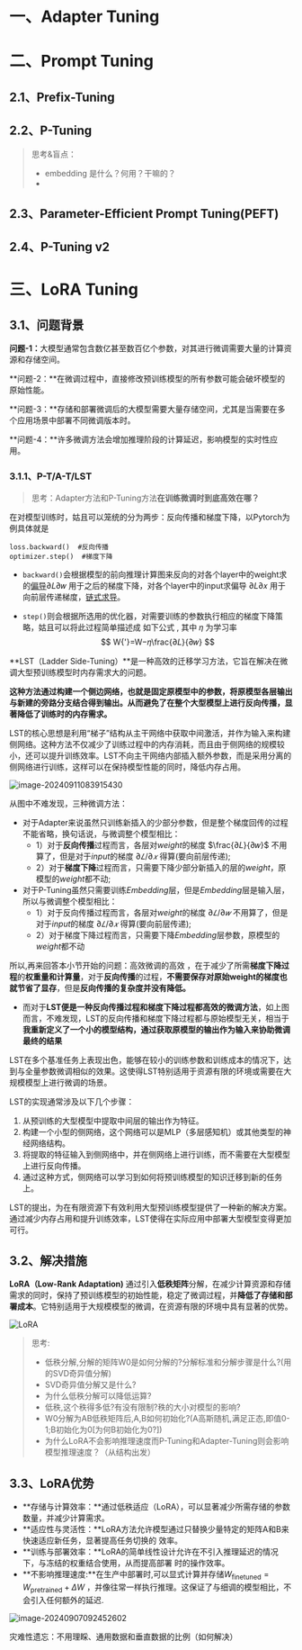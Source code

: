 # 一、Adapter Tuning

# 二、Prompt Tuning

## 2.1、Prefix-Tuning

## 2.2、P-Tuning

> 思考&盲点：
>
> - embedding 是什么？何用？干嘛的？
> - 

## 2.3、Parameter-Efficient Prompt Tuning(PEFT)

## 2.4、P-Tuning v2

# 三、LoRA Tuning

## 3.1、问题背景 

**问题-1：**⼤模型通常包含数亿甚⾄数百亿个参数，对其进⾏微调需要⼤量的计算资源和存储空间。

**问题-2：**在微调过程中，直接修改预训练模型的所有参数可能会破坏模型的原始性能。

**问题-3：**存储和部署微调后的⼤模型需要⼤量存储空间，尤其是当需要在多个应⽤场景中部署不同微调版本时。

**问题-4：**许多微调⽅法会增加推理阶段的计算延迟，影响模型的实时性应⽤。

### 3.1.1、P-T/A-T/LST

> 思考：Adapter方法和P-Tuning方法**在训练微调时到底高效在哪？**

在对模型训练时，姑且可以笼统的分为两步：反向传播和梯度下降，以Pytorch为例具体就是

```
loss.backward()  #反向传播
optimizer.step()  #梯度下降
```

- `backward()`会根据模型的前向推理计算图来反向的对各个layer中的weight求的[偏导](https://zhida.zhihu.com/search?q=偏导&zhida_source=entity&is_preview=1)∂𝐿∂𝑤 用于之后的梯度下降，对各个layer中的input求偏导 ∂𝐿∂𝑥 用于向前层传递梯度，[链式求导](https://zhida.zhihu.com/search?q=链式求导&zhida_source=entity&is_preview=1)。

- `step()`则会根据所选用的优化器，对需要训练的参数执行相应的梯度下降策略，姑且可以将此过程简单描述成 如下公式 , 其中 𝜂 为学习率
  $$
  W{'}=W−𝜂\frac{∂𝐿}{∂𝑤}
  $$

**LST（Ladder Side-Tuning）**是一种高效的迁移学习方法，它旨在解决在微调大型预训练模型时内存需求大的问题。

**这种方法通过构建一个侧边网络，也就是固定原模型中的参数，将原模型各层输出与新建的旁路分支结合得到输出。从而避免了在整个大型模型上进行反向传播，显著降低了训练时的内存需求。**

LST的核心思想是利用“梯子”结构从主干网络中获取中间激活，并作为输入来构建侧网络。这种方法不仅减少了训练过程中的内存消耗，而且由于侧网络的规模较小，还可以提升训练效率。LST不向主干网络内部插入额外参数，而是采用分离的侧网络进行训练，这样可以在保持模型性能的同时，降低内存占用。

![image-20240911083915430](assets/image-20240911083915430.png)

从图中不难发现，三种微调方法：

- 对于Adapter来说虽然只训练新插入的少部分参数，但是整个梯度回传的过程不能省略，换句话说，与微调整个模型相比：
  - 1）对于**反向传播**过程而言，各层对$weight$的梯度 $\frac{∂𝐿}{∂𝑤}$ 不用算了，但是对于$input$的梯度 $∂𝐿/∂𝑥$ 得算(要向前层传递); 
  - 2）对于**梯度下降**过程而言，只需要下降少部分新插入的层的$weight$，原模型的$weight$都不动;
- 对于P-Tuning虽然只需要训练$Embedding$层，但是$Embedding$层是输入层，所以与微调整个模型相比：
  - 1）对于反向传播过程而言，各层对$weight$的梯度 $∂𝐿/∂𝑤$ 不用算了，但是对于$input$的梯度 $∂𝐿/∂𝑥$ 得算(要向前层传递);
  -  2）对于梯度下降过程而言，只需要下降$Embedding$层参数，原模型的$weight$都不动

所以,再来回答本小节开始的问题：高效微调的高效 ，在于减少了所需**梯度下降过程**的**权重量和计算量**，对于**反向传播**的过程，**不需要保存对原始weight的梯度也就节省了显存**，但是**反向传播的复杂度并没有降低。**

- 而对于**LST便是一种反向传播过程和梯度下降过程都高效的微调方法**，如上图而言，不难发现，LST的反向传播和梯度下降过程都与原始模型无关，相当于**我重新定义了一个小的模型结构，通过获取原模型的输出作为输入来协助微调最终的结果**

LST在多个基准任务上表现出色，能够在较小的训练参数和训练成本的情况下，达到与全量参数微调相似的效果。这使得LST特别适用于资源有限的环境或需要在大规模模型上进行微调的场景。

LST的实现通常涉及以下几个步骤：

1. 从预训练的大型模型中提取中间层的输出作为特征。
2. 构建一个小型的侧网络，这个网络可以是MLP（多层感知机）或其他类型的神经网络结构。
3. 将提取的特征输入到侧网络中，并在侧网络上进行训练，而不需要在大型模型上进行反向传播。
4. 通过这种方式，侧网络可以学习到如何将预训练模型的知识迁移到新的任务上。

LST的提出，为在有限资源下有效利用大型预训练模型提供了一种新的解决方案。通过减少内存占用和提升训练效率，LST使得在实际应用中部署大型模型变得更加可行。

## 3.2、解决措施

**LoRA（Low-Rank Adaptation)** 通过引⼊**低秩矩阵**分解，在减少计算资源和存储需求的同时，保持了预训练模型的初始性能，稳定了微调过程，并**降低了存储和部署成本**。它特别适⽤于⼤规模模型的微调，在资源有限的环境中具有显著的优势。

![LoRA](assets/image-20240907092201643.png)

> 思考:
>
> - 低秩分解,分解的矩阵W0是如何分解的?分解标准和分解步骤是什么?(用的SVD奇异值分解)
> - SVD奇异值分解又是什么?
> - 为什么低秩分解可以降低运算?
> - 低秩,这个秩得多低?有没有限制?秩的大小对模型的影响?
> - W0分解为AB低秩矩阵后,A,B如何初始化?(A高斯随机,满足正态,即值0-1;B初始化为0[为何B初始化为0?])
> - 为什么LoRA不会影响推理速度而P-Tuning和Adapter-Tuning则会影响模型推理速度？（从结构出发）

## 3.3、LoRA优势

- **存储与计算效率：**通过低秩适应（LoRA），可以显著减少所需存储的参数数量，并减少计算需求。
- **适应性与灵活性：**LoRA⽅法允许模型通过只替换少量特定的矩阵A和B来快速适应新任务，显著提⾼任务切换的 效率。
- **训练与部署效率：**LoRA的简单线性设计允许在不引⼊推理延迟的情况下，与冻结的权重结合使⽤，从⽽提⾼部署 时的操作效率。
- **不影响推理速度:**在⽣产中部署时,可以显式计算并存储$W_{\mathrm{finetuned}}=W_{\mathrm{pretrained}}+\Delta W$ ，并像往常⼀样执⾏推理。这保证了与细调的模型相⽐，不会引⼊任何额外的延迟.

![image-20240907092452602](assets/image-20240907092452602.png)

灾难性遗忘：不用理睬、通用数据和垂直数据的比例（如何解决）
